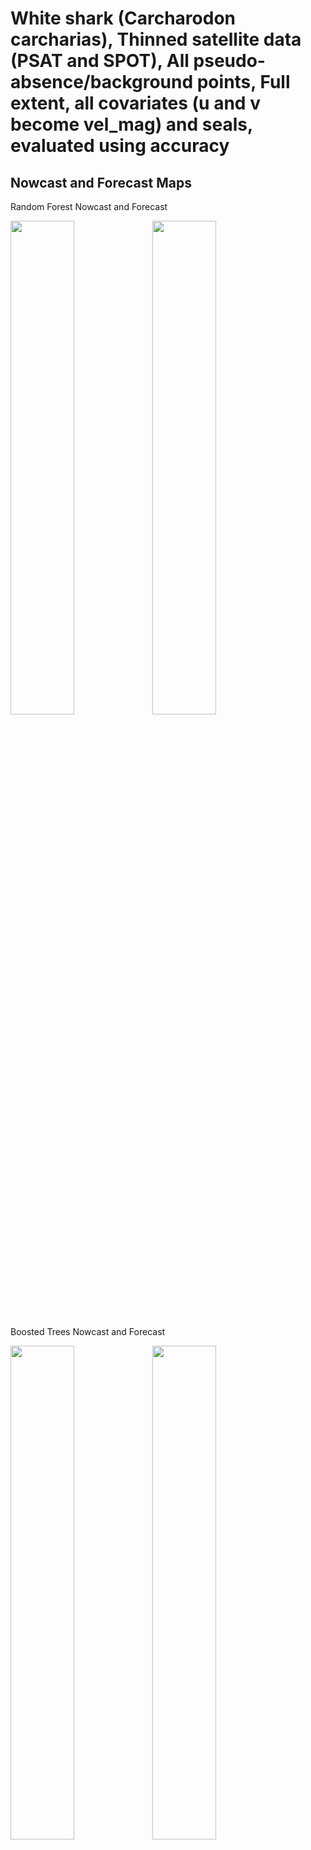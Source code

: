 White shark (Carcharodon carcharias), Thinned satellite data (PSAT and
SPOT), All pseudo-absence/background points, Full extent, all covariates
(u and v become vel_mag) and seals, evaluated using accuracy
================

## Nowcast and Forecast Maps

Random Forest Nowcast and Forecast

<img src="../tidy_reports/versions/c11/000550/c11.000550.01_12_rf_compiled_casts.png" width="45%" /><img src="../tidy_reports/versions/c11/000554/c11.000554.01_12_rf_compiled_casts.png" width="45%" />

Boosted Trees Nowcast and Forecast

<img src="../tidy_reports/versions/c11/000550/c11.000550.01_12_bt_compiled_casts.png" width="45%" /><img src="../tidy_reports/versions/c11/000554/c11.000554.01_12_bt_compiled_casts.png" width="45%" />

Maxnet Trees Nowcast and Forecast

<img src="../tidy_reports/versions/c11/000550/c11.000550.01_12_maxent_compiled_casts.png" width="45%" /><img src="../tidy_reports/versions/c11/000554/c11.000554.01_12_maxent_compiled_casts.png" width="45%" />

GAM Nowcast and Forecast

<img src="../tidy_reports/versions/c11/000550/c11.000550.01_12_gam_compiled_casts.png" width="45%" /><img src="../tidy_reports/versions/c11/000554/c11.000554.01_12_gam_compiled_casts.png" width="45%" />

GLM Nowcast and Forecast

<img src="../tidy_reports/versions/c11/000550/c11.000550.01_12_glm_compiled_casts.png" width="45%" /><img src="../tidy_reports/versions/c11/000554/c11.000554.01_12_glm_compiled_casts.png" width="45%" />

## Metrics

| model_type |  accuracy | boyce_cont |   roc_auc |   tss_max |
|:-----------|----------:|-----------:|----------:|----------:|
| rf         | 0.9525692 |  0.9473727 | 0.9963554 | 0.9655326 |
| bt         | 0.7715415 |  0.9343650 | 0.7773200 | 0.4169302 |
| maxnet     | 0.6395257 |  0.9782211 | 0.7634402 | 0.3965908 |
| gam        | 0.8213439 |         NA |        NA |        NA |
| glm        | 0.7636364 |         NA |        NA |        NA |

Metrics by model type

## Variable Importance

![](/mnt/ecocast/projects/koliveira/subprojects/carcharodon/workflows/tidy_md/versions/m11/00055/m11.00055_tidy_compiled_files/figure-gfm/variable%20importance-1.png)<!-- -->

